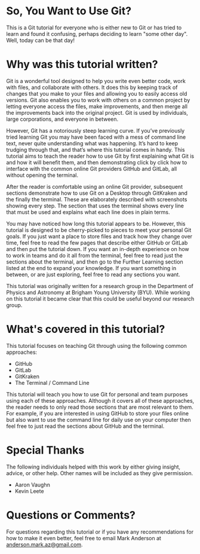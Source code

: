 # So, You Want to Use Git?
This is a Git tutorial for everyone who is either new to Git or has tried to learn and found it confusing, perhaps deciding to learn "some other day". Well, today can be that day!

# Why was this tutorial written?
Git is a wonderful tool designed to help you write even better code, work with files, and collaborate with others. It does this by keeping track of changes that you make to your files and allowing you to easily access old versions. Git also enables you to work with others on a common project by letting everyone access the files, make improvements, and then merge all the improvements back into the original project. Git is used by individuals, large corporations, and everyone in between.

However, Git has a notoriously steep learning curve. If you’ve previously tried learning Git you may have been faced with a mess of command line text, never quite understanding what was happening. It’s hard to keep trudging through that, and that’s where this tutorial comes in handy. This tutorial aims to teach the reader how to use Git by first explaining what Git is and how it will benefit them, and then demonstrating click by click how to interface with the common online Git providers GitHub and GitLab, all without opening the terminal.

After the reader is comfortable using an online Git provider, subsequent sections demonstrate how to use Git on a Desktop through GitKraken and the finally the terminal. These are elaborately described with screenshots showing every step. The section that uses the terminal shows every line that must be used and explains what each line does in plain terms.

You may have noticed how long this tutorial appears to be. However, this tutorial is designed to be cherry-picked to pieces to meet your personal Git goals. If you just want a place to store files and track how they change over time, feel free to read the few pages that describe either GitHub or GitLab and then put the tutorial down. If you want an in-depth experience on how to work in teams and do it all from the terminal, feel free to read just the sections about the terminal, and then go to the Further Learning section listed at the end to expand your knowledge. If you want something in between, or are just exploring, feel free to read any sections you want.

This tutorial was originally written for a research group in the Department of Physics and Astronomy at Brigham Young University (BYU). While working on this tutorial it became clear that this could be useful beyond our research group.

# What's covered in this tutorial?
This tutorial focuses on teaching Git through using the following common approaches:

- GitHub
- GitLab
- GitKraken
- The Terminal / Command Line

This tutorial will teach you how to use Git for personal and team purposes using each of these approaches. Although it covers all of these approaches, the reader needs to only read those sections that are most relevant to them. For example, if you are interested in using GitHub to store your files online but also want to use the command line for daily use on your computer then feel free to just read the sections about GitHub and the terminal.

# Special Thanks
The following individuals helped with this work by either giving insight, advice, or other help. Other names will be included as they give permission.

- Aaron Vaughn
- Kevin Leete

# Questions or Comments?
For questions regarding this tutorial or if you have any recommendations for how to make it even better, feel free to email Mark Anderson at anderson.mark.az@gmail.com. 
